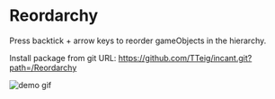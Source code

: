 # Reordarchy

Press backtick + arrow keys to reorder gameObjects in the hierarchy.

Install package from git URL: https://github.com/TTeig/incant.git?path=/Reordarchy

![demo gif](https://cdn.discordapp.com/attachments/563341140426752020/770898902248980480/GIF.gif)
